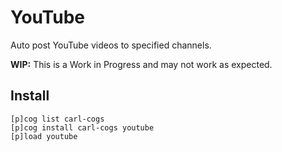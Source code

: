 # YouTube

Auto post YouTube videos to specified channels.

**WIP:** This is a Work in Progress and may not work as expected.

## Install

```text
[p]cog list carl-cogs
[p]cog install carl-cogs youtube
[p]load youtube
```
